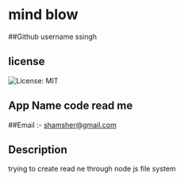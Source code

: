 # mind blow
  ##Github username ssingh
  ## license 
  ![License: MIT](https://img.shields.io/badge/License-MIT-yellow.svg)
  ## App Name code read me
  ##Email :- shamsher@gmail.com
  ## Description
  trying to create read ne through node js file system

